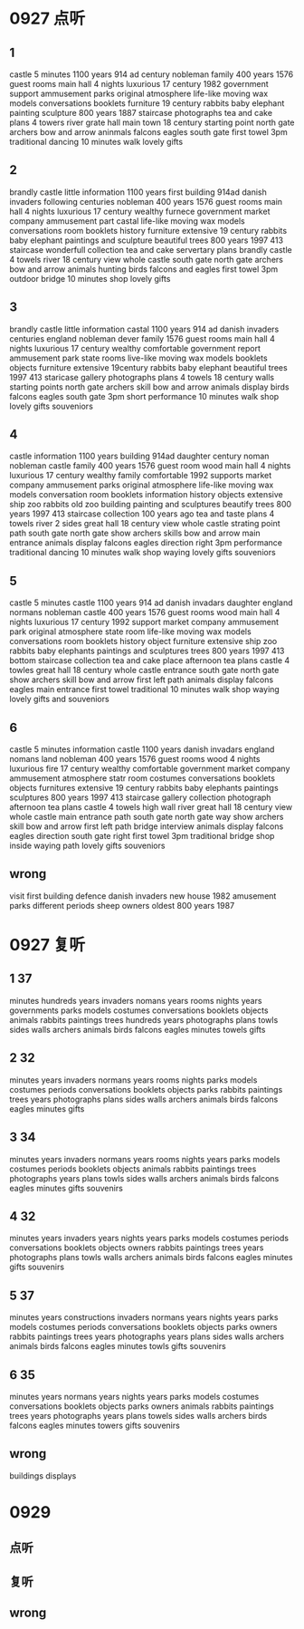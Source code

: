 # 0927 点听

## 1

castle
5 minutes
1100 years
914 ad
century
nobleman
family
400 years
1576
guest rooms
main hall
4 nights
luxurious
17 century
1982
government support
ammusement parks
original atmosphere
life-like moving wax models
conversations
booklets
furniture
19 century
rabbits
baby elephant
painting
sculpture
800 years
1887
staircase
photographs
tea and cake
plans
4 towers
river
grate hall
main town
18 century
starting point
north gate
archers
bow and arrow
aninmals
falcons
eagles
south gate
first towel
3pm
traditional dancing
10 minutes walk
lovely gifts

## 2

brandly castle
little information
1100 years
first building
914ad
danish invaders
following centuries
nobleman
400 years
1576
guest rooms
main hall
4 nights
luxurious
17 century
wealthy
furnece
government
market
company
ammusement part
castal
life-like moving wax models
conversations
room
booklets
history
furniture
extensive
19 century
rabbits
baby elephant
paintings and sculpture
beautiful trees
800 years
1997
413
staircase
wonderfull collection
tea and cake
servertary
plans
brandly castle
4 towels
river
18 century
view
whole castle
south gate
north gate
archers
bow and arrow
animals
hunting birds
falcons and eagles
first towel
3pm
outdoor
bridge
10 minutes
shop
lovely gifts

## 3

brandly castle
little information
castal
1100 years
914 ad
danish invaders
centuries
england
nobleman
dever family
1576
guest rooms
main hall
4 nights
luxurious
17 century
wealthy
comfortable
government report
ammusement park
state rooms
live-like moving wax models
booklets
objects
furniture
extensive
19century
rabbits
baby elephant
beautiful trees
1997
413
staricase
gallery
photographs
plans
4 towels
18 century
walls
starting points
north gate
archers
skill
bow and arrow
animals
display birds
falcons
eagles
south gate
3pm
short performance
10 minutes walk
shop
lovely gifts
souveniors

## 4

castle
information
1100 years
building
914ad
daughter
century
noman
nobleman
castle
family
400 years
1576
guest room
wood
main hall
4 nights
luxurious
17 century
wealthy
family
comfortable
1992
supports
market
company
ammusement parks
original atmosphere
life-like moving wax models
conversation
room
booklets
information
history
objects
extensive
ship
zoo
rabbits
old zoo building
painting and sculptures
beautify trees
800 years
1997
413
staircase
collection
100 years ago
tea and taste
plans
4 towels
river
2 sides
great hall
18 century
view
whole castle
strating point
path
south gate
north gate
show
archers
skills
bow and arrow
main entrance
animals
display falcons eagles
direction
right
3pm
performance
traditional dancing
10 minutes walk
shop
waying
lovely gifts
souveniors

## 5

castle
5 minutes
castle
1100 years
914 ad
danish invadars
daughter
england
normans
nobleman
castle
400 years
1576
guest rooms
wood
main hall
4 nights
luxurious
17 century
1992
support
market
company
ammusement park
original atmosphere
state room
life-like moving wax models
conversations
room
booklets
history
object
furniture
extensive
ship
zoo
rabbits
baby elephants
paintings and sculptures
trees
800 years
1997
413
bottom
staircase
collection
tea and cake
place afternoon tea
plans
castle
4 towles
great hall
18 century
whole castle
entrance
south gate
north gate
show
archers
skill bow and arrow
first left
path
animals
display
falcons
eagles
main entrance
first towel
traditional
10 minutes walk
shop
waying
lovely gifts and souveniors

## 6

castle
5 minutes
information
castle
1100 years
danish invadars
england
nomans
land
nobleman
400 years
1576
guest rooms
wood
4 nights
luxurious
fire
17 century
wealthy
comfortable
government
market
company
ammusement
atmosphere
statr room
costumes
conversations
booklets
objects
furnitures
extensive
19 century
rabbits
baby elephants
paintings sculptures
800 years
1997
413
staircase
gallery
collection
photograph
afternoon tea
plans
castle
4 towels
high wall
river
great hall
18 century
view
whole castle
main entrance
path
south gate
north gate
way
show
archers
skill
bow and arrow
first left
path
bridge
interview
animals
display falcons
eagles
direction
south gate
right
first towel
3pm
traditional
bridge
shop
inside
waying
path
lovely gifts
souveniors

## wrong

visit
first building
defence
danish invaders
new house
1982
amusement parks
different periods
sheep
owners
oldest
800 years
1987

# 0927 复听

## 1 37

minutes
hundreds
years
invaders
nomans
years
rooms
nights
years
governments
parks
models
costumes
conversations
booklets
objects
animals
rabbits
paintings
trees
hundreds
years
photographs
plans
towls
sides
walls
archers
animals
birds
falcons
eagles
minutes
towels
gifts

## 2 32

minutes
years
invaders
normans
years
rooms
nights
parks
models
costumes
periods
conversations
booklets
objects
parks
rabbits
paintings
trees
years
photographs
plans
sides
walls
archers
animals
birds
falcons
eagles
minutes
gifts

## 3 34

minutes
years
invaders
normans
years
rooms
nights
years
parks
models
costumes
periods
booklets
objects
animals
rabbits
paintings
trees
photographs
years
plans
towls
sides
walls
archers
animals
birds
falcons
eagles
minutes
gifts
souvenirs

## 4 32

minutes
years
invaders
years
nights
years
parks
models
costumes
periods
conversations
booklets
objects
owners
rabbits
paintings
trees
years
photographs
plans
towls
walls
archers
animals
birds
falcons
eagles
minutes
gifts
souvenirs

## 5 37

minutes
years
constructions
invaders
normans
years
nights
years
parks
models
costumes
periods
conversations
booklets
objects
parks
owners
rabbits
paintings
trees
years
photographs
years
plans
sides
walls
archers
animals
birds
falcons
eagles
minutes
towls
gifts
souvenirs

## 6 35

minutes
years
normans
years
nights
years
parks
models
costumes
conversations
booklets
objects
parks
owners
animals
rabbits
paintings
trees
years
photographs
years
plans
towels
sides
walls
archers
birds
falcons
eagles
minutes
towers
gifts
souvenirs

## wrong
buildings
displays

# 0929

## 点听

## 复听

## wrong
